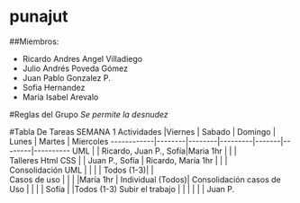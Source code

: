 # punajut
##Miembros:
* Ricardo Andres Angel Villadiego
* Julio Andrés Poveda Gómez
* Juan Pablo Gonzalez P.
* Sofia Hernandez
* Maria Isabel Arevalo
 

#Reglas del Grupo
_*Se permite la desnudez*_

#Tabla De Tareas SEMANA 1
Actividades |Viernes | Sabado | Domingo | Lunes | Martes | Miercoles 
------------|--------|--------|---------|-------|--------|----------
UML      |        | Ricardo, Juan P., Sofía|Maria 1hr         |       |        |          
Talleres Html CSS |       | Juan P., Sofía | Ricardo, María 1hr |         |       |        
Consolidación UML |       |        |         | Todos (1-3)|       |        
Casos de uso |       |        |         |María 1hr | Individual (Todos)|
Consolidación casos de Uso |       |        |         |    Sofía  |       |Todos (1-3)
Subir el trabajo |       |        |         |          |       | Juan P.
